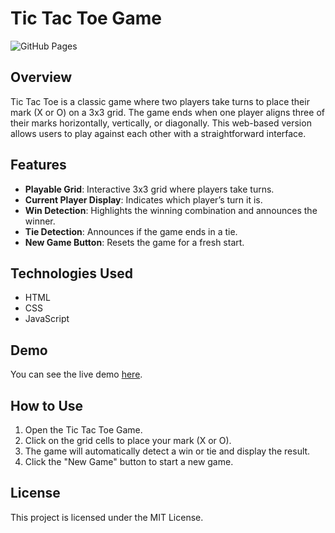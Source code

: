 # Tic Tac Toe Game

![GitHub Pages](https://github.com/AdityaKumar2k01)

## Overview

Tic Tac Toe is a classic game where two players take turns to place their mark (X or O) on a 3x3 grid. The game ends when one player aligns three of their marks horizontally, vertically, or diagonally. This web-based version allows users to play against each other with a straightforward interface.

## Features

- **Playable Grid**: Interactive 3x3 grid where players take turns.
- **Current Player Display**: Indicates which player’s turn it is.
- **Win Detection**: Highlights the winning combination and announces the winner.
- **Tie Detection**: Announces if the game ends in a tie.
- **New Game Button**: Resets the game for a fresh start.

## Technologies Used

- HTML
- CSS
- JavaScript

## Demo

You can see the live demo [here](https://github.com/AdityaKumar2k01).

## How to Use

1. Open the Tic Tac Toe Game.
2. Click on the grid cells to place your mark (X or O).
3. The game will automatically detect a win or tie and display the result.
4. Click the "New Game" button to start a new game.

## License

This project is licensed under the MIT License.
